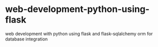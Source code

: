# web-development-python-using-flask
web development with python using flask and flask-sqlalchemy orm for database integration
